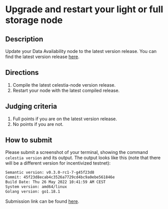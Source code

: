 # Upgrade and restart your light or full storage node

## Description

Update your Data Availability node to the latest version release. You
can find the latest version release [here](https://github.com/celestiaorg/celestia-node/releases).

## Directions

1. Compile the latest celestia-node version release.
2. Restart your node with the latest compiled release.

## Judging criteria

1. Full points if you are on the latest version release.
2. No points if you are not.

## How to submit

Please submit a screenshot of your terminal, showing the
command `celestia version` and its output. The output looks
like this (note that there will be a different version for
incentivized testnet):

```sh
Semantic version: v0.3.0-rc1-7-g45f23d8
Commit: 45f23d8ecab4c3526a7729cd4bc9a0ebe561846e
Build Date: Thu 26 May 2022 10:41:59 AM CEST
System version: amd64/linux
Golang version: go1.18.1
```

Submission link can be found [here](https://celestia.knack.com/theblockspacerace#testnet-portal).
